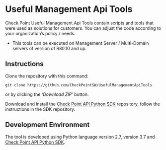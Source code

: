 # Useful Management Api Tools
Check Point Useful Management Api Tools contain scripts and tools that were used as solutions for customers.
You can adjust the code according to your organization’s policy / needs.

  - This tools can be executed on Management Server / Multi-Domain servers of version of R80.10 and up.

## Instructions
Clone the repository with this command:
```git
git clone https://github.com/CheckPointSW/UsefulManagementApiTools
``` 
or by clicking the _‘Download ZIP’_ button. 

Download and install the [Check Point API Python SDK](https://github.com/CheckPointSW/cp_mgmt_api_python_sdk) 
repository, follow the instructions in the SDK repository.

## Development Environment
The tool is developed using Python language version 2.7, version 3.7 and [Check Point API Python SDK](https://github.com/CheckPointSW/cp_mgmt_api_python_sdk).
